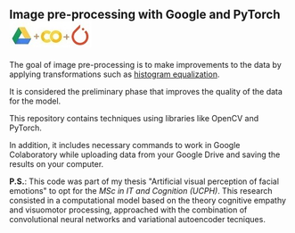 ## Image pre-processing with Google and PyTorch ![img](Drive-Colab-PyTorch.jpg)

The goal of image pre-processing is to make improvements to the data by applying transformations such as [histogram equalization](https://en.wikipedia.org/wiki/Histogram_equalization).

It is considered the preliminary phase that improves the quality of the data for the model.

This repository contains techniques using libraries like OpenCV and PyTorch.

In addition, it includes necessary commands to work in Google Colaboratory while uploading data from your Google Drive and saving the results on your computer.

**P.S.**: This code was part of my thesis "Artificial visual perception of facial emotions" to opt for the *MSc in IT and Cognition (UCPH)*. 
This research consisted in a computational  model  based on the theory cognitive empathy and visuomotor processing, approached with the combination of 
convolutional neural networks and variational autoencoder tecniques.
